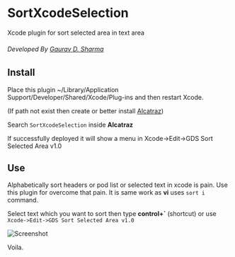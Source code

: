 # SortXcodeSelection
Xcode plugin for sort selected area in text area

###### Developed By [Gaurav D. Sharma](http://gauravds.blogspot.in/)

## Install
Place this plugin ~/Library/Application Support/Developer/Shared/Xcode/Plug-ins and then restart Xcode.

(If path not exist then create or better install [Alcatraz](https://github.com/alcatraz/Alcatraz))

Search `SortXcodeSelection` inside **Alcatraz**

If successfully deployed it will show a menu in Xcode->Edit->GDS Sort Selected Area v1.0

## Use
Alphabetically sort headers or pod list or selected text in xcode is pain. Use this plugin for overcome that pain.
It is same work as **vi** uses `sort i` command.

Select text which you want to sort then type **control+\`** (shortcut) or use
`Xcode->Edit->GDS Sort Selected Area v1.0`

![Screenshot](https://raw.github.com/dayitv89/SortXcodeSelection/master/screenshot.gif)

Voila.
